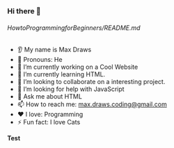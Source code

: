  ### Hi there 👋
###### HowtoProgrammingforBeginners/README.md
* 👂 My name is Max Draws
* 👩 Pronouns: He
* 🔭 I’m currently working on a Cool Website
* 🌱 I’m currently learning HTML.
* 🤝 I’m looking to collaborate on a interesting project.
* 🤔 I’m looking for help with JavaScript
* 💬 Ask me about HTML
* 📫 How to reach me: <max.draws.coding@gmail.com>
* ❤️ I love: Programming
* ⚡ Fun fact: I love Cats

**Test**

